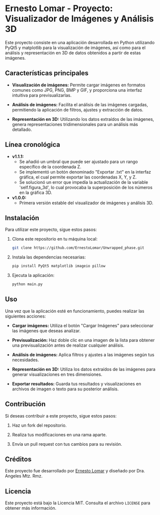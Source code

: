 # Ernesto Lomar - Proyecto: Visualizador de Imágenes y Análisis 3D

Este proyecto consiste en una aplicación desarrollada en Python utilizando PyQt5 y matplotlib para la visualización de imágenes, así como para el análisis y representación en 3D de datos obtenidos a partir de estas imágenes.

## Características principales

- **Visualización de imágenes:** Permite cargar imágenes en formatos comunes como JPG, PNG, BMP y GIF, y proporciona una interfaz intuitiva para previsualizarlas.

- **Análisis de imágenes:** Facilita el análisis de las imágenes cargadas, permitiendo la aplicación de filtros, ajustes y extracción de datos.

- **Representación en 3D:** Utilizando los datos extraídos de las imágenes, genera representaciones tridimensionales para un análisis más detallado.

## Línea cronológica

- **v1.1.1:**
  - Se añadió un umbral que puede ser ajustado para un rango específico de la coordenada Z.
  - Se implementó un botón denominado "Exportar .txt" en la interfaz gráfica, el cual permite exportar las coordenadas X, Y, y Z.
  - Se solucionó un error que impedía la actualización de la variable 'self.figura_3d', lo cual provocaba la superposición de los números en la gráfica 3D.
- **v1.0.0:**
  - Primera versión estable del visualizador de imágenes y análisis 3D.

## Instalación

Para utilizar este proyecto, sigue estos pasos:

1. Clona este repositorio en tu máquina local:

    ```bash
    git clone https://github.com/ErnestoLomar/Unwrapped_phase.git
    ```

2. Instala las dependencias necesarias:

    ```bash
    pip install PyQt5 matplotlib imageio pillow
    ```

3. Ejecuta la aplicación:

    ```bash
    python main.py
    ```

## Uso

Una vez que la aplicación esté en funcionamiento, puedes realizar las siguientes acciones:

- **Cargar imágenes:** Utiliza el botón "Cargar Imágenes" para seleccionar las imágenes que deseas analizar.

- **Previsualización:** Haz doble clic en una imagen de la lista para obtener una previsualización antes de realizar cualquier análisis.

- **Análisis de imágenes:** Aplica filtros y ajustes a las imágenes según tus necesidades.

- **Representación en 3D:** Utiliza los datos extraídos de las imágenes para generar visualizaciones en tres dimensiones.

- **Exportar resultados:** Guarda tus resultados y visualizaciones en archivos de imagen o texto para su posterior análisis.

## Contribución

Si deseas contribuir a este proyecto, sigue estos pasos:

1. Haz un fork del repositorio.

2. Realiza tus modificaciones en una rama aparte.

3. Envía un pull request con tus cambios para su revisión.

## Créditos

Este proyecto fue desarrollado por [Ernesto Lomar](https://github.com/ErnestoLomar) y diseñado por Dra. Angeles Mtz. Rmz.

## Licencia

Este proyecto está bajo la Licencia MIT. Consulta el archivo `LICENSE` para obtener más información.